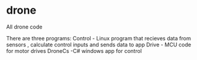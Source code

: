# drone
All drone code

There are three programs:
Control - Linux program that recieves data from sensors , calculate control inputs and sends data to app
Drive - MCU code for motor drives
DroneCs -C# windows app for control